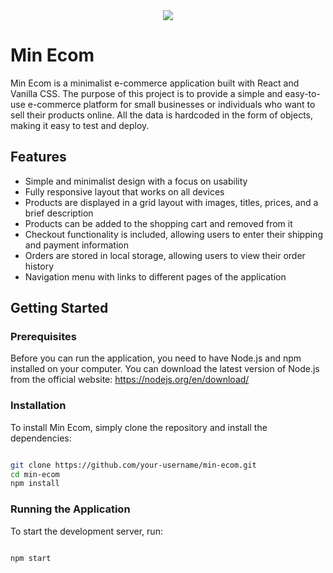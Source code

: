 <div align='center'><img src='https://user-images.githubusercontent.com/105128267/224688338-8f1f28b7-029b-4ed7-a567-86de0c44ff42.png'/></div>


# Min Ecom
Min Ecom is a minimalist e-commerce application built with React and Vanilla CSS. The purpose of this project is to provide a simple and easy-to-use e-commerce platform for small businesses or individuals who want to sell their products online. All the data is hardcoded in the form of objects, making it easy to test and deploy.

## Features
- Simple and minimalist design with a focus on usability
- Fully responsive layout that works on all devices
- Products are displayed in a grid layout with images, titles, prices, and a brief description
- Products can be added to the shopping cart and removed from it
- Checkout functionality is included, allowing users to enter their shipping and payment information
- Orders are stored in local storage, allowing users to view their order history
- Navigation menu with links to different pages of the application

## Getting Started

### Prerequisites
Before you can run the application, you need to have Node.js and npm installed on your computer. You can download the latest version of Node.js from the official website: https://nodejs.org/en/download/

### Installation
To install Min Ecom, simply clone the repository and install the dependencies:

```bash

git clone https://github.com/your-username/min-ecom.git
cd min-ecom
npm install

```
### Running the Application
To start the development server, run:

```bash

npm start
```
